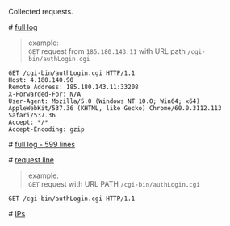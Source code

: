 Collected requests.

\# [full log](./full.log) 

> example:  
`GET` request from `185.180.143.11` with URL path `/cgi-bin/authLogin.cgi`

```
GET /cgi-bin/authLogin.cgi HTTP/1.1
Host: 4.180.140.90
Remote Address: 185.180.143.11:33208
X-Forwarded-For: N/A
User-Agent: Mozilla/5.0 (Windows NT 10.0; Win64; x64) AppleWebKit/537.36 (KHTML, like Gecko) Chrome/60.0.3112.113 Safari/537.36
Accept: */*
Accept-Encoding: gzip
```

\# [full log - 599 lines](./full599.log)

\# [request line](./request_line.log)

> example:  
`GET` request with URL PATH `/cgi-bin/authLogin.cgi`
```
GET /cgi-bin/authLogin.cgi HTTP/1.1
```

\# [IPs](./ip.log)
